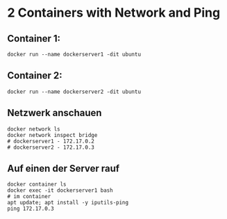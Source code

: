 # 2 Containers with Network and Ping

## Container 1:

```
docker run --name dockerserver1 -dit ubuntu
```

## Container 2:

```
docker run --name dockerserver2 -dit ubuntu
```

## Netzwerk anschauen 

```
docker network ls
docker network inspect bridge
# dockerserver1 - 172.17.0.2
# dockerserver2 - 172.17.0.3
```

## Auf einen der Server rauf 

```
docker container ls
docker exec -it dockerserver1 bash
# im container 
apt update; apt install -y iputils-ping 
ping 172.17.0.3 
```
